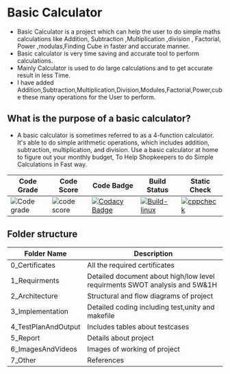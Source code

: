 # Basic Calculator
* Basic Calculator is a project which can help the user to do simple maths calculations like Addition, Subtraction ,Multiplication ,division , Factorial, Power ,modulas,Finding Cube in faster and  accurate manner.
* Basic calculator is very time saving and accurate tool to perform calculations.
* Mainly Calculator is used to do large calculations and to get accurate result in less Time.
* I have added Addition,Subtraction,Multiplication,Division,Modules,Factorial,Power,cube these many  operations for the User to perform.
##  What is the purpose of a basic calculator?
* A basic calculator is sometimes referred to as a 4-function calculator. It's able to do simple arithmetic operations, which includes addition, subtraction, multiplication, and division. Use a basic calculator at home to figure out your monthly budget, To Help Shopkeepers to do Simple Calculations in Fast way.






|Code Grade|Code Score|Code Badge|Build Status|Static Check|
|-------|-------|--------|--------|--------|
|![Code grade](https://api.codiga.io/project/31116/status/svg)|![code score](https://api.codiga.io/project/31116/score/svg)|[![Codacy Badge](https://app.codacy.com/project/badge/Grade/b75ec0ae86914c028f4167ae390276d1)](https://www.codacy.com/gh/AkshayEknathe/M1_Operations_Utility/dashboard?utm_source=github.com&amp;utm_medium=referral&amp;utm_content=AkshayEknathe/M1_Operations_Utility&amp;utm_campaign=Badge_Grade)|[![Build-linux](https://github.com/AkshayEknathe/M1_Operations_Utility/actions/workflows/Build-linux.yml/badge.svg)](https://github.com/AkshayEknathe/M1_Operations_Utility/actions/workflows/Build-linux.yml)|[![cppcheck](https://github.com/AkshayEknathe/M1_Operations_Utility/actions/workflows/Static-Check.yml/badge.svg)](https://github.com/AkshayEknathe/M1_Operations_Utility/actions/workflows/Static-Check.yml)|


## Folder structure
|Folder Name|Description|
|-----------|------------|
|0_Certificates|	All the required certificates|
|1_Requirments|	Detailed document about high/low level requirments SWOT analysis and 5W&1H|
|2_Architecture	|Structural and flow diagrams of project|
|3_Implementation|	Detailed coding including test,unity and makefile|
|4_TestPlanAndOutput|	Includes tables about testcases|
|5_Report|	Details about project|
|6_ImagesAndVideos|	Images of working of project|
|7_Other|	References|
